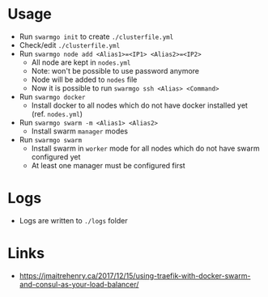 # Usage

- Run `swarmgo init` to create `./clusterfile.yml`
- Check/edit `./clusterfile.yml`
- Run `swarmgo node add <Alias1>=<IP1> <Alias2>=<IP2>`
  - All node are kept in `nodes.yml`
  - Note: won't be possible to use password anymore
  - Node will be added to `nodes` file
  - Now it is possible to run `swarmgo ssh <Alias> <Command>`
- Run `swarmgo docker`
  - Install docker to all nodes which do not have docker installed yet (ref. `nodes.yml`)
- Run `swarmgo swarm -m <Alias1> <Alias2>`
  - Install swarm `manager` modes
- Run `swarmgo swarm`
  - Install swarm in `worker` mode for all nodes which do not have swarm configured yet
  - At least one manager must be configured first

# Logs

- Logs are written to `./logs` folder

# Links

- https://jmaitrehenry.ca/2017/12/15/using-traefik-with-docker-swarm-and-consul-as-your-load-balancer/
 